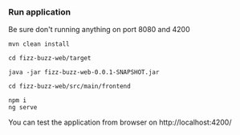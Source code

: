 ### Run application

Be sure don't running anything on port 8080 and 4200

`mvn clean install`

`cd fizz-buzz-web/target`

`java -jar fizz-buzz-web-0.0.1-SNAPSHOT.jar`

`cd fizz-buzz-web/src/main/frontend`

`npm i`  
`ng serve`

You can test the application from browser on http://localhost:4200/
